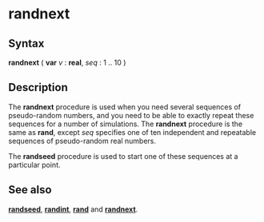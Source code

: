
# randnext

## Syntax
**randnext** ( **var** _v_ : **real**, _seq_ : 1 .. 10 )

## Description
The **randnext** procedure is used when you need several sequences of pseudo-random numbers, and you need to be able to exactly repeat these sequences for a number of simulations. The **randnext** procedure is the same as **rand**, except _seq_ specifies one of ten independent and repeatable sequences of pseudo-random real numbers.

The **randseed** procedure is used to start one of these sequences at a particular point.


## See also
**[randseed](randseed.html)**, **[randint](randint.html)**, **[rand](rand.html)** and **[randnext]()**.


